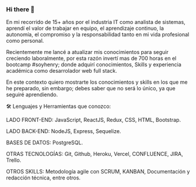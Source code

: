 ### Hi there 👋

<!--
**evillalba510/evillalba510** is a ✨ _special_ ✨ repository because its `README.md` (this file) appears on your GitHub profile.

Here are some ideas to get you started:

- 🔭 I’m currently working on ...
- 🌱 I’m currently learning ...
- 👯 I’m looking to collaborate on ...
- 🤔 I’m looking for help with ...
- 💬 Ask me about ...
- 📫 How to reach me: ...
- 😄 Pronouns: ...
- ⚡ Fun fact: ...
-->


En mi recorrido de 15+ años por el industria IT como analista de sistemas, aprendí el valor de trabajar en equipo, el aprendizaje continuo, la autonomía, el compromiso y la responsabilidad tanto en mi vida profesional como personal.

Recientemente me lancé a atualizar mis conocimientos para seguir creciendo laboralmente, por esta razón invertí mas de 700 horas en el bootcamp #soyhenry; donde adquirí conocimientos, Skills y experiencia académica como desarrolador web full stack.

En este contexto quiero mostrarte los conocimientos y skills en los que me he preparado, sin embargo; debes saber que no será lo único, ya que seguiré aprendiendo.

🛠️ Lenguajes y Herramientas que conozco:

LADO FRONT-END: 
JavaScript, 
ReactJS, 
Redux, 
CSS, 
HTML, 
Bootstrap.

LADO BACK-END: 
NodeJS, 
Express,
Sequelize.

BASES DE DATOS: 
PostgreSQL.

OTRAS TECNOLOGÍAS: 
Git, 
Github, 
Heroku, 
Vercel, 
CONFLUENCE, 
JIRA, 
Trello.

OTROS SKILLS: 
Metodología agile con SCRUM, 
KANBAN, 
Documentación y redacción técnica, 
entre otros.
